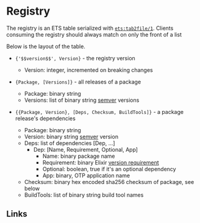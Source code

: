 # Registry

The registry is an ETS table serialized with [`ets:tab2file/1`][]. Clients
consuming the registry should always match on only the front of a list

Below is the layout of the table.

  * `{'$$version$$', Version}` - the registry version
    - Version: integer, incremented on breaking changes

  * `{Package, [Versions]}` - all releases of a package
    - Package: binary string
    - Versions: list of binary string [semver][] versions

  * `{{Package, Version}, [Deps, Checksum, BuildTools]}` - a package release's dependencies
    - Package: binary string
    - Version: binary string [semver][] version
    - Deps: list of dependencies [Dep, ...]
      - Dep: [Name, Requirement, Optional, App]
        - Name: binary package name
        - Requirement: binary Elixir [version requirement][]
        - Optional: boolean, true if it's an optional dependency
        - App: binary, OTP application name
    - Checksum: binary hex encoded sha256 checksum of package, see below
    - BuildTools: list of binary string build tool names

## Links

[`ets:tab2file/1`]: http://www.erlang.org/doc/man/ets.html#tab2file-2
[semver]: http://semver.org/
[version requirement]: http://elixir-lang.org/docs/stable/elixir/Version.html
